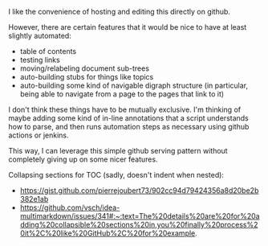 I like the convenience of hosting and editing this directly on github. 

However, there are certain features that it would be nice to have at least slightly automated:
* table of contents
* testing links
* moving/relabeling document sub-trees
* auto-building stubs for things like topics
* auto-building some kind of navigable digraph structure (in particular, being able to navigate from a page to the pages that link to it)

I don't think these things have to be mutually exclusive. 
I'm thinking of maybe adding some kind of in-line annotations that a script understands how to parse, and then runs automation steps as necessary using github actions or jenkins.

This way, I can leverage this simple github serving pattern without completely giving up on some nicer features.

Collapsing sections for TOC (sadly, doesn't indent when nested): 
* https://gist.github.com/pierrejoubert73/902cc94d79424356a8d20be2b382e1ab
* https://github.com/vsch/idea-multimarkdown/issues/341#:~:text=The%20details%20are%20for%20adding%20collapsible%20sections%20in,you%20finally%20process%20it%2C%20like%20GitHub%2C%20for%20example.
